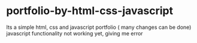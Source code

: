 # portfolio-by-html-css-javascript
Its a simple html, css and javascript portfolio ( many changes can be done) javascript functionality not working yet, giving me error
